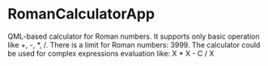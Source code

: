 # RomanCalculatorApp
QML-based calculator for Roman numbers. 
It supports only basic operation like +, -, *, /. There is a limit for Roman numbers: 3999.
The calculator could be used for complex expressions evaluation like: X * X - C / X
